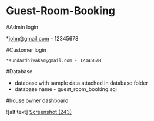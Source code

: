 # Guest-Room-Booking

#Admin login

   *john@gmail.com - 12345678
 
#Customer login

    *sundardhivakar@gmail.com - 12345678
    
#Database
 * database with sample data attached in database folder
 * database name - guest_room_booking.sql

#house owner dashboard


![alt text] [Screenshot (243)](https://user-images.githubusercontent.com/99136181/209130769-0d5d338e-d4f8-44f5-b179-91d484270634.png?raw=true)
